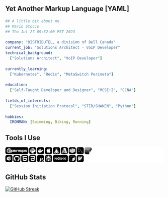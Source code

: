 
## Yet Another Markup Language [YAML]
```yaml
## A little bit about me.
## Mario Stocco
## Thu Jul 27 09:32:00 PST 2023
--- 
company: "DISTRIBUTEL, a division of Bell Canada"
current_job: "Solutions Architect - VoIP Developer"
technical_background: 
  ["Solutions Architect", "VoIP Developer"]

currently_learning: 
  ["Kubernetes", "Redis", "MetaSwitch Perimeta"]

education: 
  ["Self-Taught Developer and Designer", "MCSE+I", "CCNA"]

fields_of_interests: 
  ["Session Initiation Protocol", "STIR/SHAKEN", "Python"]

hobbies: 
  IRONMAN: [Swimming, Biking, Running]

```

## Tools I Use
![Skill Icons](skill-icons.svg)

## GitHub Stats
[![GitHub Streak](http://github-readme-streak-stats.herokuapp.com?user=mstocco&theme=dark&background=000000)](https://git.io/streak-stats)
